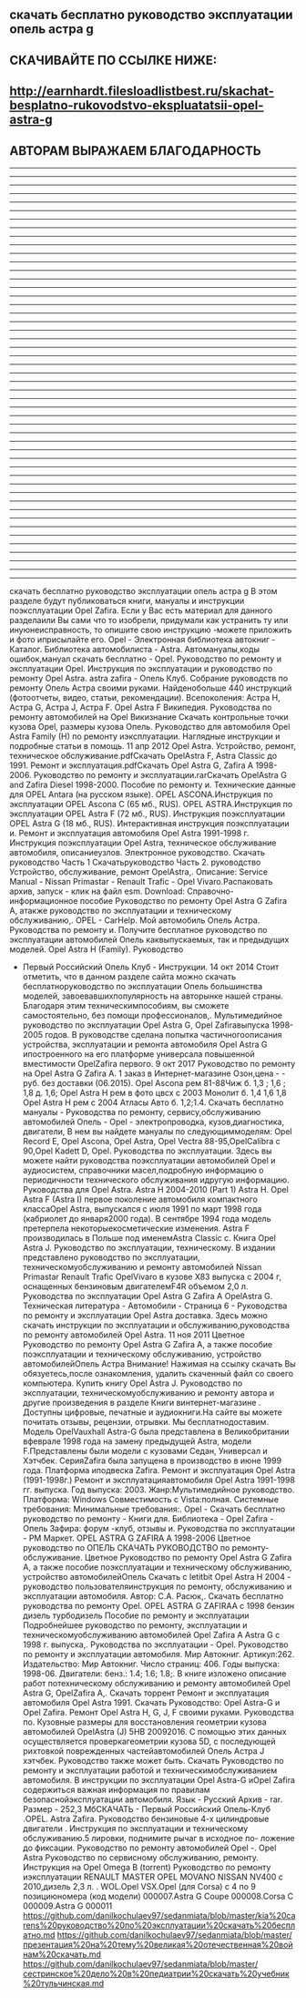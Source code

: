 скачать бесплатно руководство эксплуатации опель астра g
--------------------------------------------------
СКАЧИВАЙТЕ ПО ССЫЛКЕ НИЖЕ:
--------------------------------------------------
http://earnhardt.filesloadlistbest.ru/skachat-besplatno-rukovodstvo-ekspluatatsii-opel-astra-g
--------------------------------------------------
АВТОРАМ ВЫРАЖАЕМ БЛАГОДАРНОСТЬ
--------------------------------------------------
--------------------------------------------------
--------------------------------------------------
--------------------------------------------------
--------------------------------------------------
--------------------------------------------------
--------------------------------------------------
--------------------------------------------------
--------------------------------------------------
--------------------------------------------------
--------------------------------------------------
--------------------------------------------------
--------------------------------------------------
--------------------------------------------------
--------------------------------------------------
--------------------------------------------------
--------------------------------------------------
--------------------------------------------------
--------------------------------------------------
--------------------------------------------------
--------------------------------------------------
--------------------------------------------------
--------------------------------------------------
--------------------------------------------------
--------------------------------------------------
--------------------------------------------------
--------------------------------------------------
--------------------------------------------------
--------------------------------------------------
--------------------------------------------------
--------------------------------------------------
--------------------------------------------------
--------------------------------------------------
--------------------------------------------------
--------------------------------------------------
--------------------------------------------------
--------------------------------------------------
--------------------------------------------------
--------------------------------------------------
--------------------------------------------------
--------------------------------------------------
--------------------------------------------------
--------------------------------------------------
--------------------------------------------------
--------------------------------------------------
--------------------------------------------------
--------------------------------------------------
--------------------------------------------------
--------------------------------------------------
--------------------------------------------------
скачать бесплатно руководство эксплуатации опель астра g В этом разделе будут публиковаться книги, мануалы и инструкции поэксплуатации Opel Zafira. Если у Вас есть материал для данного разделаили Вы сами что то изобрели, придумали как устранить ту или инуюнеисправность, то опишите свою инструкцию -можете приложить и фото иприсылайте его. Opel - Электронная библиотека автокниг - Каталог. Библиотека автомобилиста - Astra. Автомануалы,коды ошибок,мануал скачать бесплатно - Opel. Руководство по ремонту и эксплуатации Opel. Инструкция по эксплуатации и руководство по ремонту Opel Astra. astra  zafira - Опель Клуб. Собрание руководств по ремонту Опель Астра своими руками. Найденобольше 440 инструкций (фотоотчеты, видео, статьи, рекомендации). Всепоколения: Астра Н, Астра G, Астра J, Астра F. Opel Astra F  Википедия. Руководства по ремонту автомобилей на Opel  Викизнание
Скачать контрольные точки кузова Opel, размеры кузова Опель. Руководство для автомобиля Opel Astra Family (H) по ремонту иэксплуатации. Наглядные инструкции и подробные статьи в помощь. 11 апр 2012  Opel Astra. Устройство, ремонт, техническое обслуживание.pdfСкачать OpelAstra F, Astra Classic до 1991. Ремонт и эксплуатация.pdfСкачать Opel Astra G, Zafira A 1998-2006. Руководство по ремонту и эксплуатации.rarСкачать OpelAstra G and Zafira Diesel 1998-2000. Пособие по ремонту и. Технические данные для OPEL Antara (на русском языке). OPEL ASCONA.Инструкция по эксплуатации OPEL Ascona C (65 мб., RUS). OPEL ASTRA.Инструкция по эксплуатации OPEL Astra F (72 мб., RUS). Инструкция поэксплуатации OPEL Astra G (18 мб., RUS). Интерактивная инструкция поэксплуатации и. Ремонт и эксплуатация автомобиля Opel Astra 1991-1998 г. Инструкция поэксплуатации Opel Astra, техническое обслуживание автомобиля, описаниеузлов. Электронное руководство. Скачать руководство Часть 1 Скачатьруководство Часть 2. руководство Устройство, обслуживание, ремонт OpelAstra,. Описание: Service Manual - Nissan Primastar - Renault Trafic - Opel Vivaro.Распаковать архив, запуск - клик на файл esm. Download:  Справочно-информационное пособие Руководство по ремонту Opel Astra G  Zafira A, атакже руководство по эксплуатации и техническому обслуживанию,. OPEL - CarHelp. Мой автомобиль Опель Астра. Руководства по ремонту и. Получите бесплатное руководствo по эксплуатации автомобилей Опель каквыпускаемых, так и предыдущих моделей. Opel Astra H (Family). Руководство
- Первый Российский Опель Клуб - Инструкции. 14 окт 2014  Стоит отметить, что в данном разделе сайта можно скачать бесплатноруководство по эксплуатации Опель большинства моделей, завоевавшихпопулярность на авторынке нашей страны. Благодаря этим техническимпособиям, вы сможете самостоятельно, без помощи профессионалов,. Мультимедийное руководство по эксплуатации Opel Astra G, Opel Zafiraвыпуска 1998-2005 годов. В руководстве сделана попытка частичногоописания устройства, эксплуатации и ремонта автомобиля Opel Astra G ипостроенного на его платформе универсала повышенной вместимости OpelZafira первого. 9 окт 2017  Руководство по ремонту на Opel Astra G Zafira A. 1 заказ в Интернет-магазине Озон,цена - - руб. без доставки (06.2015). Opel Ascona рем 81-88Чиж  б. 1,3 ; 1,6 ; 1,8  д. 1,6; Opel Astra H рем в фото цвсх с 2003 Монолит б. 1,4 1,6 1,8  Opel Astra H рем с 2004 Атласы Авто  б. 1,2;1.4. Скачать бесплатно мануалы - Руководства по ремонту, сервису,обслуживанию автомобилей Опель - Opel - электропроводка, кузов,диагностика, двигатели,  В нем вы найдете мануалы по следующиммоделям: Opel Record E, Opel Ascona, Opel Astra, Opel Vectra 88-95,OpelCalibra с 90,Opel Kadett D, Opel. Руководства по эксплуатации. Здесь вы можете найти руководства поэксплуатации автомобилей Opel и аудиосистем, справочники масел,подробную информацию о периодичности технического обслуживания идругую информацию.  Руководства для Opel Astra. Astra H 2004-2010 (Part 1)  Astra H. Opel Astra F (Astra I)  первое поколение автомобиля компактного классаOpel Astra, выпускался с июля 1991 по март 1998 года (кабриолет до января2000 года). В сентябре 1994 года модель претерпела некоторыекосметические изменения. Astra F производилась в Польше под именемAstra Classic с. Книга Opel Astra J. Руководство по эксплуатации, техническому. В издании представлено руководство по эксплуатации, техническомуобслуживанию и ремонту автомобилей Nissan Primastar  Renault Trafic  OpelVivaro в кузове X83 выпуска c 2004 г, оснащенных бензиновым двигателемF4R объемом 2,0 л. Руководства по эксплуатации Opel Astra G  Zafira A OpelAstra G. Техническая литература - Автомобили - Страница 6 -
Руководства по ремонту и эксплуатации Opel Astra доставка. Здесь можно скачать инструкции по эксплуатации и обслуживанию,руководства по ремонту автомобилей Opel Astra. 11 ноя 2011  Цветное Руководство по ремонту Opel Astra G  Zafira A, а также пособие поэксплуатации и техническому обслуживанию, устройство автомобилейОпель Астра  Внимание! Нажимая на ссылку скачать Вы обязуетесь,после ознакомления, удалить скаченный файл со своего компьютера. Купить книгу Opel Astra J. Руководство по эксплуатации, техническомуобслуживанию и ремонту автора и другие произведения в разделе Книги винтернет-магазине . Доступны цифровые, печатные и аудиокниги.На сайте вы можете почитать отзывы, рецензии, отрывки. Мы бесплатнодоставим. Модель OpelVauxhall Astra-G была представлена в Великобритании вфеврале 1998 года на замену предыдущей Astra, модели F.Представлены были модели с кузовами Седан, Универсал и Хэтчбек. СерияZafira была запущена в производство в июне 1999 года. Платформа иподвеска Zafira. Ремонт и эксплуатация Opel Astra (1991-1998г.) Ремонт и эксплуатацияавтомобиля Opel Astra 1991-1998 гг. выпуска. Год выпуска: 2003. Жанр:Мультимедийное руководство. Платформа: Windows Совместимость с Vista:полная. Системные требования: Минимальные требования:. Opel - Скачать бесплатно руководство по ремонту - Книги для. Библиотека - Opel Zafira - Опель Зафира: форум -клуб, отзывы и. Руководства по эксплуатации - РМ Маркет. OPEL ASTRA G  ZAFIRA A 1998-2006 Цветное руководство по
ОПЕЛЬ СКАЧАТЬ РУКОВОДСТВО по ремонту-обслуживание. Цветное Руководство по ремонту Opel Astra G  Zafira A, а также пособие поэксплуатации и техническому обслуживанию, устройство автомобилейОпель  Скачать c letitbit Opel Astra H 2004 - руководство пользователяинструкция по ремонту, обслуживанию и эксплуатации автомобиля. Автор: С.А. Расюк,. Скачать бесплатно руководства по ремонту Opel.  OPEL ASTRA G  ZAFIRAA c 1998 бензин  дизель  турбодизель Пособие по ремонту и эксплуатации Подробнейшее руководство по ремонту, эксплуатации и техническомуобслуживанию автомобилей Opel Zafira A  Astra G с 1998 г. выпуска,. Руководства по эксплуатации - Opel. Руководство по ремонту и эксплуатации автомобиля. Мир Автокниг. Артикул:262. Издательство: Мир Автокниг. Число страниц: 406. Годы выпуска: 1998-06. Двигатели: бенз.: 1.4; 1.6; 1.8;. В книге изложено описание работ потехническому обслуживанию и ремонту автомобилей Opel Astra G, OpelZafira A,. Скачать торрент Ремонт и эксплуатация автомобиля Opel Astra 1991. Скачать Руководство: Opel Astra-G и Opel Zafira. Ремонт Opel Astra H, G, J, F своими руками. Руководства по. Кузовные размеры для восстановления геометрии кузова автомобилей OpelAstra (J) 5HB 20092016. С помощью этих данных осуществляется проверкагеометрии кузова 5D, с последующей рихтовкой поврежденных частейавтомобилей Опель Астра J хэтчбек. Руководство также может быть. Скачать Руководство по ремонту и эксплуатации  работой и техническимобслуживанием автомобиля. В инструкции по эксплуатации Opel Astra-G иOpel Zafira содержиться важная информация по правилам безопаснойэксплуатации автомобиля. Язык - Русский Архив - rar. Размер - 252,3 МбСКАЧАТЬ -
Первый Российский Опель-Клуб .OPEL. Astra  Zafira. Руководство бензиновые 4-х цилиндровые двигатели . Инструкция по эксплуатации и техническому обслуживанию.5 лировки, поднимите рычаг в исходное по- ложение до фиксации. Руководство по ремонту автомобилей Opel -. Opel Astra  Руководство по сервисному обслуживанию, ремонту. Инструкция на Opel Omega B (torrent)  Руководство по ремонту иэксплуатации RENAULT MASTER  OPEL MOVANO  NISSAN NV400 с 2010,дизель 2,3 л. . WOL.Opel VSX.Opel (для Corsa) с 4 по 9 позициюномера (код модели) 000007.Astra G Coupe 000008.Corsa C 000009.Astra G 000011
https://github.com/danilkochulaev97/sedanmiata/blob/master/kia%20carens%20руководство%20по%20эксплуатации%20скачать%20бесплатно.md
https://github.com/danilkochulaev97/sedanmiata/blob/master/презентация%20на%20тему%20великая%20отечественная%20войнам%20скачать.md
https://github.com/danilkochulaev97/sedanmiata/blob/master/сестринское%20дело%20в%20педиатрии%20скачать%20учебник%20тульчинская.md